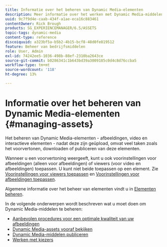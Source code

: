 ```yaml
---
title: Informatie over het beheren van Dynamic Media-elementen
description: Meer informatie over het werken met Dynamic Media-middelen
uuid: 9c7f9d4e-caab-434f-a1ae-eca16c883461
contentOwner: Rick Brough
products: SG_EXPERIENCEMANAGER/6.5/ASSETS
topic-tags: dynamic-media
content-type: reference
discoiquuid: a323bf5a-b5b2-4b15-bcf8-48d0fe819512
feature: Beheer van bedrijfsmiddelen
role: User, Admin
exl-id: 74242ee5-1036-498b-88ef-2310ba2643ce
source-git-commit: b0286341c1b643bd39a3009185c0d4c8d76ccba5
workflow-type: tm+mt
source-wordcount: '118'
ht-degree: 13%

---
```


# Informatie over het beheren van Dynamic Media-elementen {#managing-assets}

Het beheren van Dynamic Media-elementen - afbeeldingen, video en interactieve elementen - nadat deze zijn geüpload, omvat veel taken zoals het voorvertonen, downloaden of publiceren van deze elementen.

Wanneer u een voorvertoning weergeeft, kunt u ook voorinstellingen voor afbeeldingen (alleen voor afbeeldingen) of viewers (voor video en afbeeldingen) toepassen. U kunt niet beide toepassen op een element. Zie [Voorinstellingen voor viewers toepassen](/help/assets/viewer-presets.md) en [Voorinstellingen voor afbeeldingen toepassen](/help/assets/image-sets.md).

Algemene informatie over het beheer van elementen vindt u in [Elementen beheren](/help/assets/manage-assets.md).

In de volgende onderwerpen wordt beschreven wat u moet doen om Dynamic Media-middelen te beheren:

* [Aanbevolen procedures voor een optimale kwaliteit van uw afbeeldingen](/help/assets/best-practices-for-optimizing-the-quality-of-your-images.md)
* [Dynamic Media-assets vooraf bekijken](/help/assets/previewing-assets.md)
* [Dynamic Media-middelen publiceren](/help/assets/publishing-dynamicmedia-assets.md)
* [Werken met kiezers](/help/assets/working-with-selectors.md)
